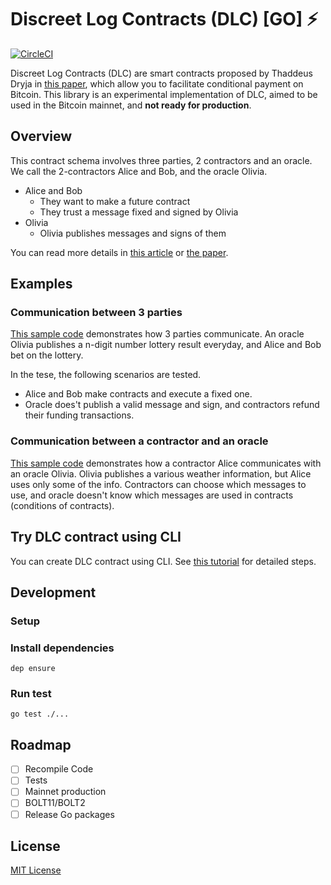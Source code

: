 # Discreet Log Contracts (DLC) [GO] ⚡

[![CircleCI](https://circleci.com/gh/p2pderivatives/dlc.svg?style=svg)](https://circleci.com/gh/p2pderivatives/dlc)

Discreet Log Contracts (DLC) are smart contracts proposed by Thaddeus Dryja in [this paper](https://adiabat.github.io/dlc.pdf), which allow you to facilitate conditional payment on Bitcoin.
This library is an experimental implementation of DLC, aimed to be used in the Bitcoin mainnet, and **not ready for production**.

## Overview
This contract schema involves three parties, 2 contractors and an oracle. We call the 2-contractors Alice and Bob, and the oracle Olivia.

* Alice and Bob
  * They want to make a future contract
  * They trust a message fixed and signed by Olivia
* Olivia
  * Olivia publishes messages and signs of them

You can read more details in [this article](https://medium.com/@gertjaap/discreet-log-contracts-invisible-smart-contracts-on-the-bitcoin-blockchain-cc8afbdbf0db) or [the paper](https://adiabat.github.io/dlc.pdf).

## Examples
### Communication between 3 parties
[This sample code](https://github.com/p2pderivatives/dlc/blob/master/test/integration/dlc_test.go) demonstrates how 3 parties communicate. An oracle Olivia publishes a n-digit number lottery result everyday, and Alice and Bob bet on the lottery.

In the tese, the following scenarios are tested.

* Alice and Bob make contracts and execute a fixed one.
* Oracle does't publish a valid message and sign, and contractors refund their funding transactions.

### Communication between a contractor and an oracle
[This sample code](https://github.com/p2pderivatives/dlc/blob/master/test/integration/oracle_test.go) demonstrates how a contractor Alice communicates with an oracle Olivia. 
Olivia publishes a various weather information, but Alice uses only some of the info. Contractors can choose which messages to use, and oracle doesn't know which messages are used in contracts (conditions of contracts).


## Try DLC contract using CLI
You can create DLC contract using CLI. See [this tutorial](./docs/How-to-create-DLC.md) for detailed steps.

## Development

### Setup

### Install dependencies

```
dep ensure
```

### Run test

```
go test ./...
```

## Roadmap

- [ ] Recompile Code
- [ ] Tests
- [ ] Mainnet production
- [ ] BOLT11/BOLT2
- [ ] Release Go packages
## License
[MIT License](https://github.com/p2pderivatives/dlc/blob/master/LICENSE)
